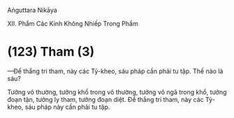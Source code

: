 Aṅguttara Nikāya

XII. Phẩm Các Kinh Không Nhiếp Trong Phẩm

# (123) Tham (3)

—Ðể thắng tri tham, này các Tỷ-kheo, sáu pháp cần phải tu tập. Thế nào là sáu?

Tưởng vô thường, tưởng khổ trong vô thường, tưởng vô ngã trong khổ, tưởng đoạn tận, tưởng ly tham, tưởng đoạn diệt. Ðể thắng tri tham, này các Tỷ-kheo, sáu pháp này cần phải tu tập.

